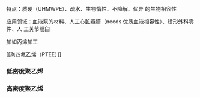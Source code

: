 
特点：质硬（UHMWPE）、疏水、生物惰性、不降解、优异 的生物相容性 

应用领域：血液泵的材料、人工心脏瓣膜（needs 优质血液相容性）、矫形外科零件、人 工关节髋臼

加如丙烯加工

[[聚四氟乙烯（PTEE）]]

### 低密度聚乙烯




### 高密度聚乙烯